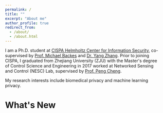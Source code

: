 ```yaml
---
permalink: /
title: ""
excerpt: "About me"
author_profile: true
redirect_from: 
  - /about/
  - /about.html
---
```


I am a Ph.D. student at [CISPA Helmholtz Center for Information Security](http://cispa.saarland/), co-supervised by [Prof. Michael Backes](https://cispa.saarland/people/backes/) and [Dr. Yang Zhang](https://yangzhangalmo.github.io/). Prior to joining CISPA, I graduated from Zhejiang University (ZJU) with the Master's degree of Control Science and Engineering in 2017 worked at Networked Sensing and Control (NESC) Lab, supervised by [Prof. Peng Cheng](https://person.zju.edu.cn/cp).

My research interests include biomedical privacy and machine learning privacy.

What's New
======

